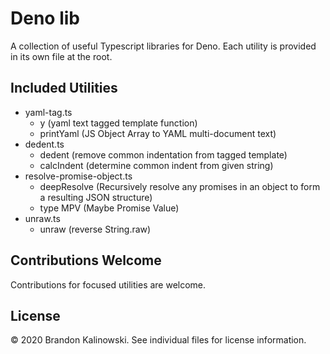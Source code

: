 # Deno lib

A collection of useful Typescript libraries for Deno.
Each utility is provided in its own file at the root.

## Included Utilities

- yaml-tag.ts
  - y (yaml text tagged template function)
  - printYaml (JS Object Array to YAML multi-document text)
- dedent.ts
  - dedent (remove common indentation from tagged template)
  - calcIndent (determine common indent from given string)
- resolve-promise-object.ts
  - deepResolve (Recursively resolve any promises in an object to form a resulting JSON structure)
  - type MPV (Maybe Promise Value)
- unraw.ts
  - unraw (reverse String.raw)

## Contributions Welcome

Contributions for focused utilities are welcome.

## License

© 2020 Brandon Kalinowski. See individual files for license information.
